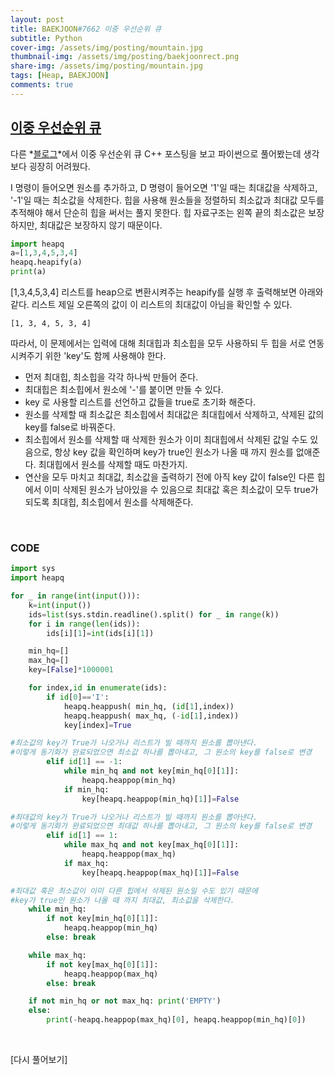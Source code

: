 ```yaml
---
layout: post
title: BAEKJOON#7662 이중 우선순위 큐
subtitle: Python
cover-img: /assets/img/posting/mountain.jpg
thumbnail-img: /assets/img/posting/baekjoonrect.png
share-img: /assets/img/posting/mountain.jpg
tags: [Heap, BAEKJOON]
comments: true
---
```


## [이중 우선순위 큐](https://www.acmicpc.net/problem/7662)

다른 *[블로그](https://donggoolosori.github.io/2020/09/24/boj-7662/)*에서 이중 우선순위 큐 C++ 포스팅을 보고 파이썬으로 풀어봤는데 생각보다 굉장히 어려웠다.

I 명령이 들어오면 원소를 추가하고, D 명령이 들어오면 '1'일 때는 최대값을 삭제하고, '-1'일 때는 최소값을 삭제한다.
힙을 사용해 원소들을 정렬하되 최소값과 최대값 모두를 추적해야 해서 단순히 힙을 써서는 풀지 못한다.
힙 자료구조는 왼쪽 끝의 최소값은 보장하지만, 최대값은 보장하지 않기 때문이다.

```python
import heapq
a=[1,3,4,5,3,4]
heapq.heapify(a)
print(a)
```

[1,3,4,5,3,4] 리스트를 heap으로 변환시켜주는 heapify를 실행 후 출력해보면 아래와 같다.
리스트 제일 오른쪽의 값이 이 리스트의 최대값이 아님을 확인할 수 있다.

```
[1, 3, 4, 5, 3, 4]
```

따라서, 이 문제에서는 입력에 대해 최대힙과 최소힙을 모두 사용하되 두 힙을 서로 연동시켜주기 위한 'key'도 함께 사용해야 한다.

- 먼저 최대힙, 최소힙을 각각 하나씩 만들어 준다.
- 최대힙은 최소힙에서 원소에 '-'를 붙이면 만들 수 있다.
- key 로 사용할 리스트를 선언하고 값들을 true로 초기화 해준다.
- 원소를 삭제할 때 최소값은 최소힙에서 최대값은 최대힙에서 삭제하고, 삭제된 값의 key를 false로 바꿔준다.
- 최소힙에서 원소를 삭제할 때 삭제한 원소가 이미 최대힙에서 삭제된 값일 수도 있음으로, 항상 key 값을 확인하며 key가 true인 원소가 나올 때 까지 원소를 없애준다. 최대힙에서 원소를 삭제할 때도 마찬가지.
- 연산을 모두 마치고 최대값, 최소값을 출력하기 전에 아직 key 값이 false인 다른 힙에서 이미 삭제된 원소가 남아있을 수 있음으로 최대값 혹은 최소값이 모두 true가 되도록 최대힙, 최소힙에서 원소를 삭제해준다.

<br>

### CODE

```python
import sys
import heapq

for _ in range(int(input())):
    k=int(input())
    ids=list(sys.stdin.readline().split() for _ in range(k))
    for i in range(len(ids)):
        ids[i][1]=int(ids[i][1])

    min_hq=[]
    max_hq=[]
    key=[False]*1000001

    for index,id in enumerate(ids):
        if id[0]=='I':
            heapq.heappush( min_hq, (id[1],index))
            heapq.heappush( max_hq, (-id[1],index))
            key[index]=True

#최소값의 key가 True가 나오거나 리스트가 빌 때까지 원소를 뽑아낸다.
#이렇게 동기화가 완료되었으면 최소값 하나를 뽑아내고, 그 원소의 key를 false로 변경
        elif id[1] == -1:
            while min_hq and not key[min_hq[0][1]]:
                heapq.heappop(min_hq)
            if min_hq:
                key[heapq.heappop(min_hq)[1]]=False

#최대값의 key가 True가 나오거나 리스트가 빌 때까지 원소를 뽑아낸다.
#이렇게 동기화가 완료되었으면 최대값 하나를 뽑아내고, 그 원소의 key를 false로 변경
        elif id[1] == 1:
            while max_hq and not key[max_hq[0][1]]:
                heapq.heappop(max_hq)
            if max_hq:
                key[heapq.heappop(max_hq)[1]]=False

#최대값 혹은 최소값이 이미 다른 힙에서 삭제된 원소일 수도 있기 때문에
#key가 true인 원소가 나올 때 까지 최대값, 최소값을 삭제한다.
    while min_hq:
        if not key[min_hq[0][1]]:
            heapq.heappop(min_hq)
        else: break

    while max_hq:
        if not key[max_hq[0][1]]:
            heapq.heappop(max_hq)
        else: break

    if not min_hq or not max_hq: print('EMPTY')
    else:
        print(-heapq.heappop(max_hq)[0], heapq.heappop(min_hq)[0])
```

<br>

[다시 풀어보기]
<br>
<br>
